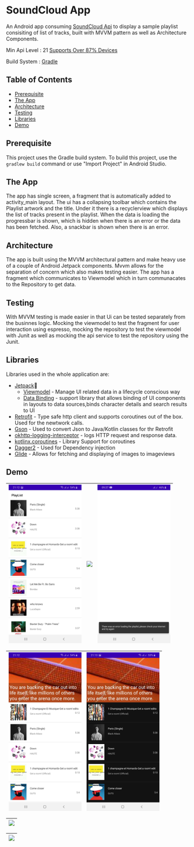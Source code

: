 
# SoundCloud App

An Android app consuming [SoundCloud Api](https://developers.soundcloud.com/docs) to display a sample playlist consisiting of list of tracks, built with MVVM pattern as well as Architecture Components.

Min Api Level : 21 [Supports Over 87% Devices ](https://developer.android.com/about/dashboards)

Build System : [Gradle](https://gradle.org/)

## Table of Contents

- [Prerequisite](#prerequisite)
- [The App](#theApp)
- [Architecture](#architecture)
- [Testing](#testing)
- [Libraries](#libraries)
- [Demo](#demo)

## Prerequisite

This project uses the Gradle build system. To build this project, use the
`gradlew build` command or use "Import Project" in Android Studio.

## The App
The app has single screen, a fragment  that is automatically added to activity_main layout. The ui has a collapsing toolbar which contains the Playlist artwork and the title. Under it there is a recyclerview which displays the list of tracks present in the playlist. When the data is loading the progressbar is shown, which is hidden when there is an error or the data has been fetched. Also, a snackbar is shown when there is an error.

## Architecture
The app is built using the MVVM architectural pattern and make heavy use of a couple of Android Jetpack components. Mvvm allows for the separation of concern which also makes testing easier. The app has a fragment which communicates to Viewmodel which in turn communacates to the Repository to get data. 

## Testing
With MVVM testing  is made easier in that Ui can be tested separately from the businnes logic. Mocking the viewmodel to test the fragment for user interaction using espresso, mocking the repository to test the viewmodel with Junit as well as mocking the api service to test the repository using the Junit.
 
## Libraries

Libraries used in the whole application are:

- [Jetpack](https://developer.android.com/jetpack)🚀
  - [Viewmodel](https://developer.android.com/topic/libraries/architecture/viewmodel) - Manage UI related data in a lifecycle conscious way
  - [Data Binding](https://developer.android.com/topic/libraries/data-binding) - support library that allows binding of UI components in  layouts to data sources,binds character details and search results to UI
- [Retrofit](https://square.github.io/retrofit/) - Type safe http client 
and supports coroutines out of the box.  Used for the newtwork calls.
- [Gson](https://github.com/google/gson) - Used to convert Json to Java/Kotlin classes for thr Retrofit
- [okhttp-logging-interceptor](https://github.com/square/okhttp/blob/master/okhttp-logging-interceptor/README.md) - logs HTTP request and response data.
- [kotlinx.coroutines](https://github.com/Kotlin/kotlinx.coroutines) - Library Support for coroutines
-  [Dagger2](https://dagger.dev/dev-guide/) - Used for Dependency injection
- [Glide](https://github.com/bumptech/glide) - Allows for fetching and displaying of images to imageviews

## Demo

|<img src="screenshots/light_collapsed.jpg" width=200/>|<img src="screenshots/dark_collasped.jpg" width=200/>|<img src="screenshots/error.jpg" width=200/>|
|:----:|:----:|:----:|

|<img src="screenshots/light_expanded.jpg" width=200/>|<img src="screenshots/dark_expanded.jpg" width=200/>|
|:----:|:----:|

|<img src="screenshots/light.gif" width=200/>|
|:----:|

|<img src="screenshots/dark.gif" width=200/>|
|:----:|

